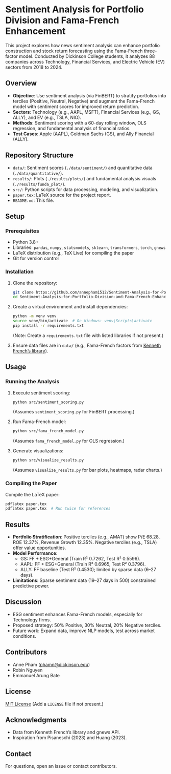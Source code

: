 # Sentiment Analysis for Portfolio Division and Fama-French Enhancement

This project explores how news sentiment analysis can enhance portfolio construction and stock return forecasting using the Fama-French three-factor model. Conducted by Dickinson College students, it analyzes 88 companies across Technology, Financial Services, and Electric Vehicle (EV) sectors from 2018 to 2024.

## Overview

- **Objective**: Use sentiment analysis (via FinBERT) to stratify portfolios into terciles (Positive, Neutral, Negative) and augment the Fama-French model with sentiment scores for improved return prediction.
- **Sectors**: Technology (e.g., AAPL, MSFT), Financial Services (e.g., GS, ALLY), and EV (e.g., TSLA, NIO).
- **Methods**: Sentiment scoring with a 60-day rolling window, OLS regression, and fundamental analysis of financial ratios.
- **Test Cases**: Apple (AAPL), Goldman Sachs (GS), and Ally Financial (ALLY).

## Repository Structure

- `data/`: Sentiment scores (`./data/sentiment/`) and quantitative data (`./data/quantitative/`).
- `results/`: Plots (`./results/plots/`) and fundamental analysis visuals (`./results/funda_plot/`).
- `src/`: Python scripts for data processing, modeling, and visualization.
- `paper.tex`: LaTeX source for the project report.
- `README.md`: This file.

## Setup

### Prerequisites
- Python 3.8+
- Libraries: `pandas`, `numpy`, `statsmodels`, `sklearn`, `transformers`, `torch`, `gnews`
- LaTeX distribution (e.g., TeX Live) for compiling the paper
- Git for version control

### Installation
1. Clone the repository:
   ```bash
   git clone https://github.com/annepham1512/Sentiment-Analysis-for-Portfolio-Division-and-Fama-French-Enhancemen.git
   cd Sentiment-Analysis-for-Portfolio-Division-and-Fama-French-Enhancemen
   ```
2. Create a virtual environment and install dependencies:
   ```bash
   python -m venv venv
   source venv/bin/activate  # On Windows: venv\Scripts\activate
   pip install -r requirements.txt
   ```
   (Note: Create a `requirements.txt` file with listed libraries if not present.)

3. Ensure data files are in `data/` (e.g., Fama-French factors from [Kenneth French’s library](https://mba.tuck.dartmouth.edu/pages/faculty/ken.french/data_library.html)).

## Usage

### Running the Analysis
1. Execute sentiment scoring:
   ```bash
   python src/sentiment_scoring.py
   ```
   (Assumes `sentiment_scoring.py` for FinBERT processing.)

2. Run Fama-French model:
   ```bash
   python src/fama_french_model.py
   ```
   (Assumes `fama_french_model.py` for OLS regression.)

3. Generate visualizations:
   ```bash
   python src/visualize_results.py
   ```
   (Assumes `visualize_results.py` for bar plots, heatmaps, radar charts.)

### Compiling the Paper
Compile the LaTeX paper:
```bash
pdflatex paper.tex
pdflatex paper.tex  # Run twice for references
```

## Results

- **Portfolio Stratification**: Positive terciles (e.g., AMAT) show P/E 68.28, ROE 12.37%, Revenue Growth 12.35%. Negative terciles (e.g., TSLA) offer value opportunities.
- **Model Performance**:
  - GS: FF + ESG+General (Train R² 0.7262, Test R² 0.5596).
  - AAPL: FF + ESG+General (Train R² 0.6965, Test R² 0.3796).
  - ALLY: FF baseline (Test R² 0.4530); limited by sparse data (6–27 days).
- **Limitations**: Sparse sentiment data (19–27 days in 500) constrained predictive power.

## Discussion

- ESG sentiment enhances Fama-French models, especially for Technology firms.
- Proposed strategy: 50% Positive, 30% Neutral, 20% Negative terciles.
- Future work: Expand data, improve NLP models, test across market conditions.

## Contributors

- Anne Pham (phamn@dickinson.edu)
- Robin Nguyen
- Emmanuel Arung Bate


## License

[MIT License](LICENSE) (Add a `LICENSE` file if not present.)

## Acknowledgments

- Data from Kenneth French’s library and gnews API.
- Inspiration from Pisaneschi (2023) and Huang (2023).

## Contact

For questions, open an issue or contact contributors.
